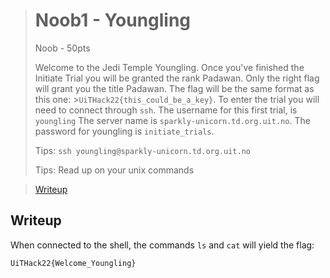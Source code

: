 > # Noob1 - Youngling
> Noob - 50pts
>
>Welcome to the Jedi Temple Youngling. Once you've finished the Initiate Trial you will be granted the rank Padawan. Only the right flag will grant you the title Padawan. The flag will be the same format as this one: >`UiTHack22{this_could_be_a_key}`.
>To enter the trial you will need to connect through `ssh`.
>The username for this first trial, is `youngling`
>The server name is `sparkly-unicorn.td.org.uit.no`.
>The password for youngling is `initiate_trials`.
>
>
>
>Tips:
>`ssh youngling@sparkly-unicorn.td.org.uit.no`
>
>Tips:
>Read up on your unix commands 

>[Writeup](./writeup)
## Writeup

When connected to the shell, the commands `ls` and `cat` will yield the flag:

```
UiTHack22{Welcome_Youngling}

```